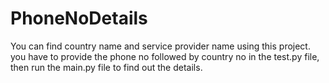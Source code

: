 # PhoneNoDetails
You can find country name and service provider name using this project.
you have to provide the phone no followed by country no in the test.py file, then run the main.py file to find out the details.
